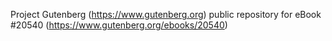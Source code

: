 Project Gutenberg (https://www.gutenberg.org) public repository for eBook #20540 (https://www.gutenberg.org/ebooks/20540)
